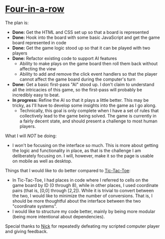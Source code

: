 [Four-in-a-row](https://chuynh18.github.io/fourinarow/)
=============

The plan is:
* __Done:__ Get the HTML and CSS set up so that a board is represented
* __Done:__ Hook into the board with some basic JavaScript and get the game board represented in code
* __Done:__ Get the game logic stood up so that it can be played with two players
* __Done:__ Refactor existing code to support AI features
    * Ability to make plays on the game board then roll them back without affecting the view
    * Ability to add and remove the click event handlers so that the player cannot affect the game board during the computer's turn
* __Done:__ Get a basic first-pass "AI" stood up.  I don't claim to understand all the intricacies of this game, so the first-pass will probably be incredibly easy to beat.
* __In progress:__ Refine the AI so that it plays a little better.  This may be tricky, as I'll have to develop some insights into the game as I go along.
    * Technically, this goal is only complete when I have a set of rules that collectively lead to the game being solved.  The game is currently in a fairly decent state, and should present a challenge to most human players.

What I will _NOT_ be doing:
* I won't be focusing on the interface so much.  This is more about getting the logic and functionality in place, as that is the challenge I am deliberately focusing on.  I will, however, make it so the page is usable on mobile as well as desktop.

Things that I would like to do better compared to [Tic-Tac-Toe](https://chuynh18.github.io/tictactoe/):
* In Tic-Tac-Toe, I had places in code where I referred to cells on the game board by ID (0 through 8), while in other places, I used coordinate pairs (that is, [0,0] through [2,2]).  While it is trivial to convert between the two, I would like to minimize the number of conversions.  That is, I should be more thoughtful about the interface between the two "coordinate systems".
* I would like to structure my code better, mainly by being more modular (being more intentional about dependencies).

Special thanks to [Nick](https://github.com/Mosjoandy) for repeatedly defeating my scripted computer player and giving feedback.